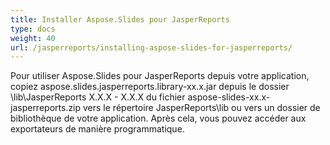 ```yaml
---
title: Installer Aspose.Slides pour JasperReports
type: docs
weight: 40
url: /jasperreports/installing-aspose-slides-for-jasperreports/
---
```


Pour utiliser Aspose.Slides pour JasperReports depuis votre application, copiez aspose.slides.jasperreports.library-xx.x.jar depuis le dossier \lib\JasperReports X.X.X - X.X.X du fichier aspose-slides-xx.x-jasperreports.zip vers le répertoire JasperReports\lib ou vers un dossier de bibliothèque de votre application. Après cela, vous pouvez accéder aux exportateurs de manière programmatique.